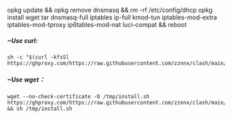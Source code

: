 
opkg update && opkg remove dnsmasq && rm -rf /etc/config/dhcp
opkg install wget tar dnsmasq-full iptables ip-full kmod-tun iptables-mod-extra iptables-mod-tproxy ip6tables-mod-nat luci-compat && reboot

##### ~Use curl:<br>

```Shell
sh -c "$(curl -kfsSl https://ghproxy.com/https://raw.githubusercontent.com/zznnx/clash/main/openwrt/install.sh)"
```

##### ~Use wget：<br>

```Shell
wget --no-check-certificate -O /tmp/install.sh https://ghproxy.com/https://raw.githubusercontent.com/zznnx/clash/main/openwrt/install.sh && sh /tmp/install.sh
```
